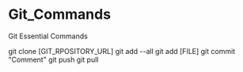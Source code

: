# Git_Commands
Git Essential Commands

git clone [GIT_RPOSITORY_URL]
git add --all
git add [FILE]
git commit "Comment"
git push
git pull
